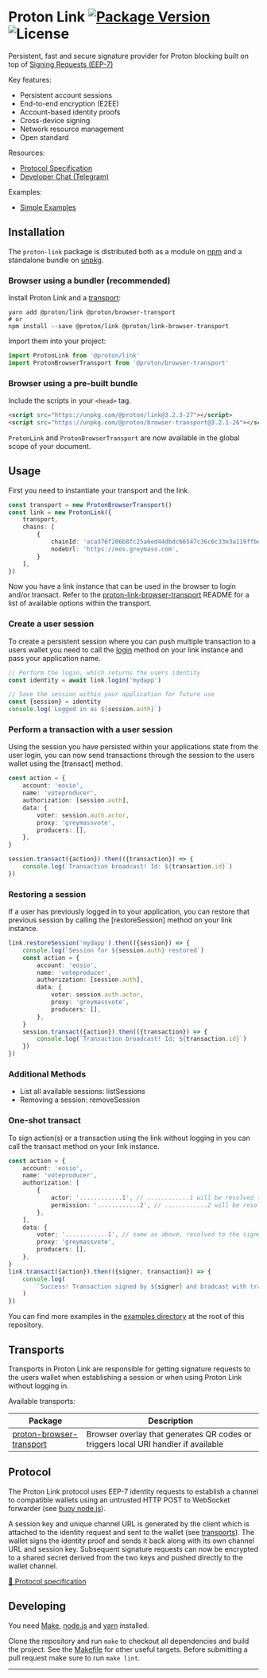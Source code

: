 # Proton Link [![Package Version](https://img.shields.io/npm/v/@proton/link.svg?style=flat-square)](https://www.npmjs.com/package/proton-link) ![License](https://img.shields.io/npm/l/@proton/link.svg?style=flat-square)

Persistent, fast and secure signature provider for Proton blocking built on top of [Signing Requests (EEP-7)](https://github.com/protonprotocol/proton-signing-request)

Key features:
  - Persistent account sessions
  - End-to-end encryption (E2EE)
  - Account-based identity proofs
  - Cross-device signing
  - Network resource management
  - Open standard

Resources:
  - [Protocol Specification](./protocol.md)
  - [Developer Chat (Telegram)](https://t.me/protondev)

Examples:
  - [Simple Examples](./examples)
## Installation

The `proton-link` package is distributed both as a module on [npm](https://www.npmjs.com/package/proton-link) and a standalone bundle on [unpkg](http://unpkg.com/proton-link).

### Browser using a bundler (recommended)

Install Proton Link and a [transport](#transports):

```
yarn add @proton/link @proton/browser-transport
# or
npm install --save @proton/link @proton/link-browser-transport
```

Import them into your project:

```js
import ProtonLink from '@proton/link'
import ProtonBrowserTransport from '@proton/browser-transport'
```

### Browser using a pre-built bundle

Include the scripts in your `<head>` tag.

```html
<script src="https://unpkg.com/@proton/link@3.2.3-27"></script>
<script src="https://unpkg.com/@proton/browser-transport@3.2.1-26"></script>
```

`ProtonLink` and `ProtonBrowserTransport` are now available in the global scope of your document.

## Usage

First you need to instantiate your transport and the link.

```ts
const transport = new ProtonBrowserTransport()
const link = new ProtonLink({
    transport,
    chains: [
        {
            chainId: 'aca376f206b8fc25a6ed44dbdc66547c36c6c33e3a119ffbeaef943642f0e906',
            nodeUrl: 'https://eos.greymass.com',
        }
    ],
})
```

Now you have a link instance that can be used in the browser to login and/or transact. Refer to the [proton-link-browser-transport](https://github.com/protonprotocol/proton-link-browser-transport/tree/master#basic-usage) README for a list of available options within the transport.

### Create a user session

To create a persistent session where you can push multiple transaction to a users wallet you need to call the [login](https://greymass.github.io/proton-link/classes/link.html#login) method on your link instance and pass your application name.

```ts
// Perform the login, which returns the users identity
const identity = await link.login('mydapp')

// Save the session within your application for future use
const {session} = identity
console.log(`Logged in as ${session.auth}`)
```

### Perform a transaction with a user session

Using the session you have persisted within your applications state from the user login, you can now send transactions through the session to the users wallet using the [transact] method.

```ts
const action = {
    account: 'eosio',
    name: 'voteproducer',
    authorization: [session.auth],
    data: {
        voter: session.auth.actor,
        proxy: 'greymassvote',
        producers: [],
    },
}

session.transact({action}).then(({transaction}) => {
    console.log(`Transaction broadcast! Id: ${transaction.id}`)
})
```

### Restoring a session

If a user has previously logged in to your application, you can restore that previous session by calling the [restoreSession] method on your link instance.

```ts
link.restoreSession('mydapp').then(({session}) => {
    console.log(`Session for ${session.auth} restored`)
    const action = {
        account: 'eosio',
        name: 'voteproducer',
        authorization: [session.auth],
        data: {
            voter: session.auth.actor,
            proxy: 'greymassvote',
            producers: [],
        },
    }
    session.transact({action}).then(({transaction}) => {
        console.log(`Transaction broadcast! Id: ${transaction.id}`)
    })
})
```

### Additional Methods

- List all available sessions: listSessions
- Removing a session: removeSession

### One-shot transact

To sign action(s) or a transaction using the link without logging in you can call the transact method on your link instance.

```ts
const action = {
    account: 'eosio',
    name: 'voteproducer',
    authorization: [
        {
            actor: '............1', // ............1 will be resolved to the signing accounts name
            permission: '............2', // ............2 will be resolved to the signing accounts authority (e.g. 'active')
        },
    ],
    data: {
        voter: '............1', // same as above, resolved to the signers account name
        proxy: 'greymassvote',
        producers: [],
    },
}
link.transact({action}).then(({signer, transaction}) => {
    console.log(
        `Success! Transaction signed by ${signer} and bradcast with transaction id: ${transaction.id}`
    )
})
```

You can find more examples in the [examples directory](./examples) at the root of this repository.

## Transports

Transports in Proton Link are responsible for getting signature requests to the users wallet when establishing a session or when using Proton Link without logging in.

Available transports:

 Package | Description
---------| ---------------
 [proton-browser-transport](https://github.com/protonprotocol/proton-browser-transport) | Browser overlay that generates QR codes or triggers local URI handler if available

## Protocol

The Proton Link protocol uses EEP-7 identity requests to establish a channel to compatible wallets using an untrusted HTTP POST to WebSocket forwarder (see [buoy node.js](https://github.com/greymass/buoy-nodejs)).

A session key and unique channel URL is generated by the client which is attached to the identity request and sent to the wallet (see [transports](#transports)). The wallet signs the identity proof and sends it back along with its own channel URL and session key. Subsequent signature requests can now be encrypted to a shared secret derived from the two keys and pushed directly to the wallet channel.

[📘 Protocol specification](./protocol.md)

## Developing

You need [Make](https://www.gnu.org/software/make/), [node.js](https://nodejs.org/en/) and [yarn](https://classic.yarnpkg.com/en/docs/install) installed.

Clone the repository and run `make` to checkout all dependencies and build the project. See the [Makefile](./Makefile) for other useful targets. Before submitting a pull request make sure to run `make lint`.

---